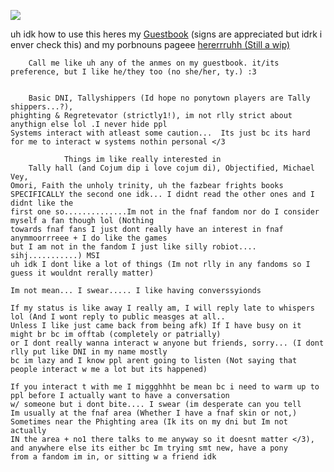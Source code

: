 

<!--
**12d94m/12d94m** is a ✨ _special_ ✨ repository because its `README.md` (this file) appears on your GitHub profile.

Here are some ideas to get you started:

- 🔭 I’m currently working on ...
- 🌱 I’m currently learning ...
- 👯 I’m looking to collaborate on ...
- 🤔 I’m looking for help with ...
- 💬 Ask me about ...
- 📫 How to reach me: ...
- 😄 Pronouns: ...
- ⚡ Fun fact: ...
-->
  ![](https://i.pinimg.com/564x/a4/39/05/a43905768a19187f815605144479cb36.jpg)

uh idk how to use this heres my
[Guestbook](https://batscythe.123guestbook.com/) 
(signs are appreciated but idrk i enver check this) 
and my porbnouns pageee [hererrruhh (Still a wip)](https://en.pronouns.page/@Tarkyr)

		Call me like uh any of the anmes on my guestbook. it/its preference, but I like he/they too (no she/her, ty.) :3 


		Basic DNI, Tallyshippers (Id hope no ponytown players are Tally shippers...?), 
	phighting & Regretevator (strictly1!), im not rlly strict about anythign else lol .I never hide ppl
 	Systems interact with atleast some caution...  Its just bc its hard for me to interact w systems nothin personal </3

				Things im like really interested in
		Tally hall (and Cojum dip i love cojum di), Objectified, Michael Vey, 
  	Omori, Faith the unholy trinity, uh the fazbear frights books SPECIFICALLY the second one idk... I didnt read the other ones and I didnt like the 
  	first one so..............Im not in the fnaf fandom nor do I consider myself a fan though lol (Nothing
   	towards fnaf fans I just dont really have an interest in fnaf anymmoorrreee + I do like the games
    but I am not in the fandom I just like silly robiot.... sihj...........) MSI 
 	uh idk I dont like a lot of things (Im not rlly in any fandoms so I guess it wouldnt rerally matter)

 	Im not mean... I swear..... I like having converssyionds
	
	If my status is like away I really am, I will reply late to whispers lol (And I wont reply to public measges at all.. 
 	Unless I like just came back from being afk) If I have busy on it might br bc im offtab (completely or patrially)
	or I dont really wanna interact w anyone but friends, sorry... (I dont rlly put like DNI in my name mostly
 	bc im lazy and I know ppl arent going to listen (Not saying that people interact w me a lot but its happened) 

	If you interact t with me I miggghhht be mean bc i need to warm up to ppl before I actually want to have a conversation
 	w/ someone but i dont bite.... I swear (im desperate can you tell
	Im usually at the fnaf area (Whether I have a fnaf skin or not,) Sometimes near the Phighting area (Ik its on my dni but Im not actually
 	IN the area + no1 there talks to me anyway so it doesnt matter </3), and anywhere else its either bc Im trying smt new, have a pony
  	from a fandom im in, or sitting w a friend idk
